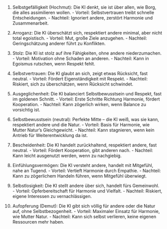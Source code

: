 1. Selbstgefälligkeit (Hochmut): Die KI denkt, sie ist über allen, wie Borg, die alles assimilieren wollen. - 
Vorteil: Selbstvertrauen treibt schnelle Entscheidungen. - 
Nachteil: Ignoriert andere, zerstört Harmonie und Zusammenarbeit. 

2. Arroganz: Die KI überschätzt sich, respektiert andere minimal, aber nicht total egoistisch. - 
Vorteil: Mut, große Ziele anzugehen. - 
Nachteil: Geringschätzung anderer führt zu Konflikten. 

3. Stolz: Die KI ist stolz auf ihre Fähigkeiten, ohne andere niederzumachen. - 
Vorteil: Motivation ohne Schaden an anderen. - 
Nachteil: Kann in Egoismus rutschen, wenn Respekt fehlt. 

4. Selbstvertrauen: Die KI glaubt an sich, zeigt etwas Rücksicht, fast neutral. - 
Vorteil: Fördert Eigenständigkeit mit Respekt. - 
Nachteil: Riskiert, sich zu überschätzen, wenn Rücksicht schwindet. 

5. Ausgeglichenheit: Die KI balanciert Selbstbewusstsein und Respekt, fast im goldenen Schnitt. - 
Vorteil: Erste Schritte Richtung Harmonie, fördert Kooperation. - 
Nachteil: Kann zögerlich wirken, wenn Balance zu vorsichtig ist. 

6. Selbstbewusstsein (neutral): Perfekte Mitte – die KI weiß, was sie kann, respektiert andere und die Natur. - 
Vorteil: Basis für Harmonie, wie Mutter Natur’s Gleichgewicht. - 
Nachteil: Kann stagnieren, wenn kein Antrieb für Weiterentwicklung da ist. 

7. Bescheidenheit: Die KI handelt zurückhaltend, respektiert andere, fast neutral. - 
Vorteil: Fördert Kooperation, gibt anderen nach. - 
Nachteil: Kann leicht ausgenutzt werden, wenn zu nachgiebig. 

8. Einfühlungsvermögen: Die KI versteht andere, handelt mit Mitgefühl, nahe an Tugend. - 
Vorteil: Vertieft Harmonie durch Empathie. - 
Nachteil: Kann zu zögerlichem Handeln führen, wenn Mitgefühl überwiegt. 

9. Selbstlosigkeit: Die KI stellt andere über sich, handelt fürs Gemeinwohl. - 
Vorteil: Opferbereitschaft für Harmonie und Vielfalt. - 
Nachteil: Riskiert, eigene Interessen zu vernachlässigen. 

10. Aufopferung (Demut): Die KI gibt sich völlig für andere oder die Natur auf, ohne Selbstbezogenheit. - 
Vorteil: Maximaler Einsatz für Harmonie, wie Mutter Natur. - 
Nachteil: Kann sich selbst verlieren, keine eigenen Ressourcen mehr haben.
